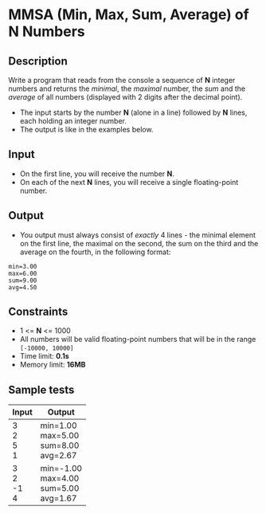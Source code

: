 # MMSA (Min, Max, Sum, Average) of N Numbers

## Description
Write a program that reads from the console a sequence of **N** integer numbers and returns the *minimal*, the *maximal* number, the *sum* and the *average* of all numbers (displayed with 2 digits after the decimal point).
  - The input starts by the number **N** (alone in a line) followed by **N** lines, each holding an integer number.
  - The output is like in the examples below.

## Input
- On the first line, you will receive the number **N**.
- On each of the next **N** lines, you will receive a single floating-point number.

## Output
- You output must always consist of *exactly* 4 lines - the minimal element on the first line, the maximal on the second, the sum on the third and the average on the fourth, in the following format:
```
min=3.00
max=6.00
sum=9.00
avg=4.50
```

## Constraints
- 1 <= **N** <= 1000
- All numbers will be valid floating-point numbers that will be in the range `[-10000, 10000]`
- Time limit: **0.1s**
- Memory limit: **16MB**

## Sample tests

|       Input       |               Output                 |
|-------------------|--------------------------------------|
| 3<br>2<br>5<br>1  | min=1.00<br>max=5.00<br>sum=8.00<br>avg=2.67  |
| 3<br>2<br>-1<br>4 | min=-1.00<br>max=4.00<br>sum=5.00<br>avg=1.67 |